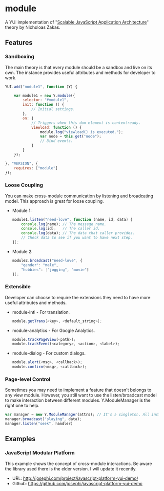 module
======

A YUI implementation of "[Scalable JavaScript Application Architecture](http://www.slideshare.net/nzakas/scalable-javascript-application-architecture)" theory by Nicholoas Zakas. 

## Features

### Sandboxing

The main theory is that every module should be a sandbox and live on its own.
The instance provides useful attributes and methods for developer to work.

```javascript
YUI.add("module1", function (Y) {

    var module1 = new Y.module({
        selector: "#module1",
        init: function () {
            // Initial settings.
        },
        on: {
            // Triggers when this dom element is contentready.
            viewload: function () {
                module.log("viewload() is executed.");
                var node = this.get("node");
                // Bind events.
            }
        }
    });

}, "VERSION", {
    requires: ["module"]
});
```

### Loose Coupling

You can make cross-module communication by listening and broadcating model.
This approach is great for loose coupling. 

* Module 1:

    ```javascript
    module1.listen("need-love", function (name, id, data) {
        console.log(name); // The message name.
        console.log(id);   // The caller id.
        console.log(data); // The data that caller provides.
        // Check data to see if you want to have next step.
    });
    ```

* Module 2:

    ```javascript
    module2.broadcast("need-love", {
        "gender": "male",
        "hobbies": ["jogging", "movie"]
    });
    ```

### Extensible

Developer can choose to require the extensions they need to have more useful attributes and methods.

* module-intl - For translation.

    ```javascript
    module.getTrans(<key>, <default_string>);
    ```
* module-analytics - For Google Analytics.

    ```javascript
    module.trackPageView(<path>);
    module.trackEvent(<category>, <action>, <label>);
    ```
* module-dialog - For custom dialogs.

    ```javascript
    module.alert(<msg>, <callback>);
    module.confirm(<msg>, <callback>);
    ```
    
### Page-level Control

Sometimes you may need to implement a feature that doesn't belongs to any view module.
However, you still want to use the listen/broadcast model to make interaction between different modules.
Y.ModuleManager is the right one to help.

```javascript
var manager = new Y.ModuleManager(attrs); // It's a singleton. All instances are the same.
manager.broadcast("playing", data);
manager.listen("seek", handler)
```

## Examples

### JavaScript Modular Platform

This example shows the concept of cross-module interactions.
Be aware the library used there is the elder version. 
I will update it recently.

* URL: http://josephj.com/project/javascript-platform-yui-demo/
* Github: https://github.com/josephj/javascript-platform-yui-demo


